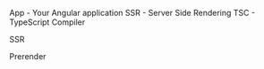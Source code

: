 App - Your Angular application
SSR - Server Side Rendering
TSC - TypeScript Compiler





SSR



Prerender